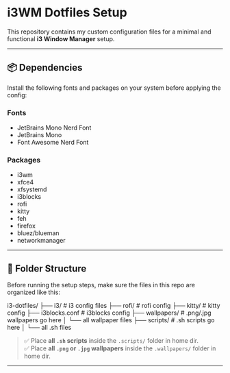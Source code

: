 # i3WM Dotfiles Setup

This repository contains my custom configuration files for a minimal and functional **i3 Window Manager** setup.

---

## 📦 Dependencies

Install the following fonts and packages on your system before applying the config:

### Fonts
- JetBrains Mono Nerd Font  
- JetBrains Mono  
- Font Awesome Nerd Font  

### Packages
- i3wm  
- xfce4  
- xfsystemd  
- i3blocks  
- rofi  
- kitty  
- feh
- firefox
- bluez/blueman
- networkmanager
---

## 📁 Folder Structure

Before running the setup steps, make sure the files in this repo are organized like this:

i3-dotfiles/
├── i3/ # i3 config files
├── rofi/ # rofi config
├── kitty/ # kitty config
├── i3blocks.conf # i3blocks config
├── wallpapers/ # .png/.jpg wallpapers go here
│ └── all wallpaper files
├── scripts/ # .sh scripts go here
│ └── all .sh files


> ✅ Place **all `.sh` scripts** inside the `.scripts/` folder in home dir.  
> ✅ Place **all `.png` or `.jpg` wallpapers** inside the `.wallpapers/` folder in home dir.

---

